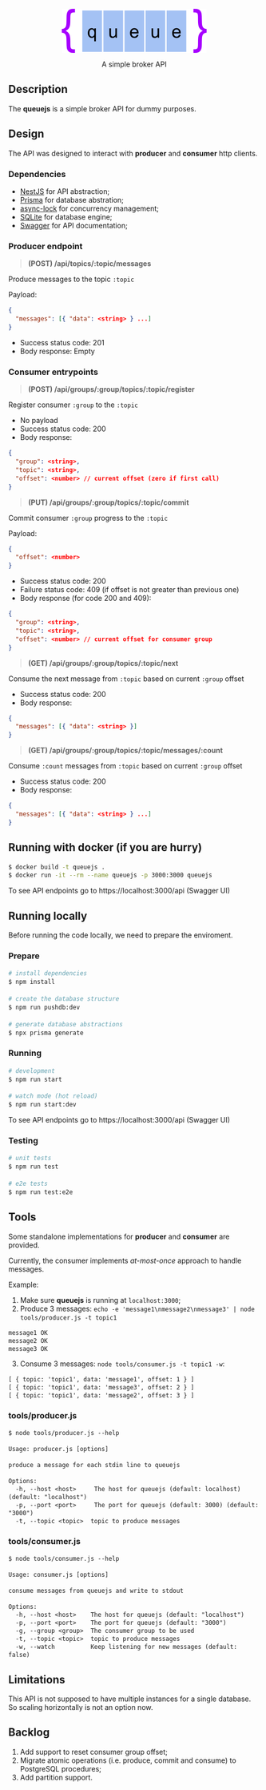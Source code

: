 <p align="center">
  <img src="./images/logo.png" align="center">
</p>

<p align="center">A simple broker API</p>

## Description

The **queuejs** is a simple broker API for dummy purposes.

## Design

The API was designed to interact with **producer** and **consumer** http clients.
### Dependencies
- [NestJS](https://nestjs.com) for API abstraction;
- [Prisma](https://www.prisma.io) for database abstration;
- [async-lock](https://www.npmjs.com/package/async-lock) for concurrency management;
- [SQLite](https://www.sqlite.org/index.html) for database engine;
- [Swagger](https://swagger.io) for API documentation;

### Producer endpoint

> **(POST) /api/topics/:topic/messages**

Produce messages to the topic `:topic`

Payload:
```json
{
  "messages": [{ "data": <string> } ...]
}
```
- Success status code: 201
- Body response: Empty
### Consumer entrypoints

> **(POST) /api/groups/:group/topics/:topic/register**

Register consumer `:group` to the `:topic`
- No payload
- Success status code: 200
- Body response:
```json
{
  "group": <string>,
  "topic": <string>,
  "offset": <number> // current offset (zero if first call)
}
```

> **(PUT) /api/groups/:group/topics/:topic/commit**

Commit consumer `:group` progress to the `:topic`

Payload:
```json
{
  "offset": <number>
}
```
- Success status code: 200
- Failure status code: 409 (if offset is not greater than previous one)
- Body response (for code 200 and 409):
```json
{
  "group": <string>,
  "topic": <string>,
  "offset": <number> // current offset for consumer group
}
```

> **(GET) /api/groups/:group/topics/:topic/next**

Consume the next message from `:topic` based on current `:group` offset
- Success status code: 200
- Body response:
```json
{
  "messages": [{ "data": <string> }]
}
```

> **(GET) /api/groups/:group/topics/:topic/messages/:count**

Consume `:count` messages from `:topic` based on current `:group` offset
- Success status code: 200
- Body response:
```json
{
  "messages": [{ "data": <string> } ...]
}
```

## Running with docker (if you are hurry)


```bash
$ docker build -t queuejs .
$ docker run -it --rm --name queuejs -p 3000:3000 queuejs
```

To see API endpoints go to https://localhost:3000/api (Swagger UI)

## Running locally

Before running the code locally, we need to prepare the enviroment.

### Prepare

```bash
# install dependencies
$ npm install

# create the database structure
$ npm run pushdb:dev

# generate database abstractions
$ npx prisma generate
```

### Running

```bash
# development
$ npm run start

# watch mode (hot reload)
$ npm run start:dev
```

To see API endpoints go to https://localhost:3000/api (Swagger UI)

### Testing

```bash
# unit tests
$ npm run test

# e2e tests
$ npm run test:e2e
```

## Tools

Some standalone implementations for **producer** and **consumer** are provided.

Currently, the consumer implements *at-most-once* approach to handle messages.

Example:
  1. Make sure **queuejs** is running at `localhost:3000`;
  2. Produce 3 messages: `echo -e 'message1\nmessage2\nmessage3' | node tools/producer.js -t topic1`
  ```
message1 OK
message2 OK
message3 OK
  ```
  3. Consume 3 messages: `node tools/consumer.js -t topic1 -w`:
  ```
[ { topic: 'topic1', data: 'message1', offset: 1 } ]
[ { topic: 'topic1', data: 'message3', offset: 2 } ]
[ { topic: 'topic1', data: 'message2', offset: 3 } ]
  ```

### **tools/producer.js**

```
$ node tools/producer.js --help

Usage: producer.js [options]

produce a message for each stdin line to queuejs

Options:
  -h, --host <host>     The host for queuejs (default: localhost) (default: "localhost")
  -p, --port <port>     The port for queuejs (default: 3000) (default: "3000")
  -t, --topic <topic>  topic to produce messages
```

### **tools/consumer.js**

```
$ node tools/consumer.js --help

Usage: consumer.js [options]

consume messages from queuejs and write to stdout

Options:
  -h, --host <host>    The host for queuejs (default: "localhost")
  -p, --port <port>    The port for queuejs (default: "3000")
  -g, --group <group>  The consumer group to be used
  -t, --topic <topic>  topic to produce messages
  -w, --watch          Keep listening for new messages (default: false)
```

## Limitations

This API is not supposed to have multiple instances for a single database.
So scaling horizontally is not an option now.
## Backlog

1. Add support to reset consumer group offset;
2. Migrate atomic operations (i.e. produce, commit and consume) to PostgreSQL procedures;
3. Add partition support.
